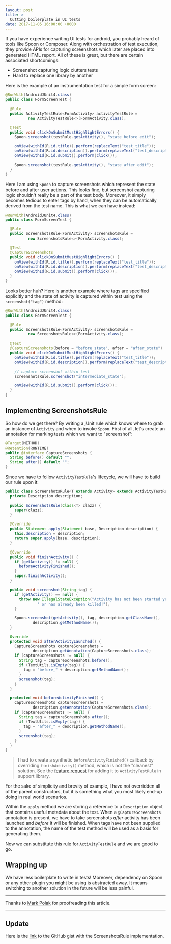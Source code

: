 ```yaml
---
layout: post
title: >
  Cutting boilerplate in UI tests
date: 2017-11-05 16:00:00 +0000
---
```


If you have experience writing UI tests for android, you probably heard of tools like Spoon or Composer. Along with orchestration of test execution, they provide APIs for capturing screenshots which later are placed into generated HTML report. All of these is great, but there are certain associated shortcomings:
 - Screenshot capturing logic clutters tests
 - Hard to replace one library by another

Here is the example of an instrumentation test for a simple form screen:

```java
@RunWith(AndroidJUnit4.class)
public class FormScreenTest {

  @Rule
  public ActivityTestRule<FormActivity> activityTestRule =
          new ActivityTestRule<>(FormActivity.class);

  @Test
  public void clickOnSubmitMustHighlightErrors() {
    Spoon.screenshot(testRule.getActivity(), "state_before_edit");

    onView(withId(R.id.title)).perform(replaceText("test_title"));
    onView(withId(R.id.description)).perform(replaceText("test_description"));
    onView(withId(R.id.submit)).perform(click());

    Spoon.screenshot(testRule.getActivity(), "state_after_edit");
  }
}
```

Here I am using `Spoon` to capture screenshots which represent the state before and after user actions. This looks fine, but screenshot capturing logic shouldn't really be a part of the test body. Moreover, it simply becomes tedious to enter tags by hand, when they can be automatically derived from the test name. This is what we can have instead:

```java
@RunWith(AndroidJUnit4.class)
public class FormScreenTest {

  @Rule
  public ScreenshotsRule<FormActivity> screenshotsRule =
          new ScreenshotsRule<>(FormActivity.class);

  @Test
  @CaptureScreenshots
  public void clickOnSubmitMustHighlightErrors() {
    onView(withId(R.id.title)).perform(replaceText("test_title"));
    onView(withId(R.id.description)).perform(replaceText("test_description"));
    onView(withId(R.id.submit)).perform(click());
  }
}
```

Looks better huh? Here is another example where tags are specified explicitly and the state of activity is captured within test using the `screenshot("tag")` method:

```java
@RunWith(AndroidJUnit4.class)
public class FormScreenTest {

  @Rule
  public ScreenshotsRule<FormActivity> screenshotsRule =
          new ScreenshotsRule<>(FormActivity.class);

  @Test
  @CaptureScreenshots(before = "before_state", after = "after_state")  
  public void clickOnSubmitMustHighlightErrors() {
    onView(withId(R.id.title)).perform(replaceText("test_title"));
    onView(withId(R.id.description)).perform(replaceText("test_description"));

    // capture screenshot within test
    screenshotsRule.screenshot("intermediate_state");

    onView(withId(R.id.submit)).perform(click());
  }
}
```

## Implementing ScreenshotsRule
So how do we get there? By writing a jUnit rule which knows where to grab an instance of `Activity` and when to invoke `Spoon`. First of all, let's create an annotation for marking tests which we want to "screenshot":

```java
@Target(METHOD)
@Retention(RUNTIME)
public @interface CaptureScreenshots {
  String before() default "";
  String after() default "";
}
```

Since we have to follow `ActivityTestRule`'s lifecycle, we will have to build our rule upon it:

```java
public class ScreenshotsRule<T extends Activity> extends ActivityTestRule<T> {
  private Description description;

  public ScreenshotsRule(Class<T> clazz) {
    super(clazz);
  }

  @Override
  public Statement apply(Statement base, Description description) {
    this.description = description;
    return super.apply(base, description);
  }

  @Override
  public void finishActivity() {
    if (getActivity() != null) {
      beforeActivityFinished();
    }
    super.finishActivity();
  }

  public void screenshot(String tag) {
    if (getActivity() == null) {
      throw new IllegalStateException("Activity has not been started yet" +
              " or has already been killed!");
    }

    Spoon.screenshot(getActivity(), tag, description.getClassName(),
            description.getMethodName());
  }

  Override
  protected void afterActivityLaunched() {
    CaptureScreenshots captureScreenshots =
            description.getAnnotation(CaptureScreenshots.class);
    if (captureScreenshots != null) {
      String tag = captureScreenshots.before();
      if (TextUtils.isEmpty(tag)) {
        tag = "before_" + description.getMethodName();
      }
      screenshot(tag);
    }
  }

  protected void beforeActivityFinished() {
    CaptureScreenshots captureScreenshots =
            description.getAnnotation(CaptureScreenshots.class);
    if (captureScreenshots != null) {
      String tag = captureScreenshots.after();
      if (TextUtils.isEmpty(tag)) {
        tag = "after_" + description.getMethodName();
      }
      screenshot(tag);
    }
  }
}
```

> I had to create a synthetic `beforeActivityFinished()` callback by overriding `finishActivity()` method, which is not the "cleanest" solution. See the [feature request](https://issuetracker.google.com/issues/68897841) for adding it to `ActivityTestRule` in support library.

For the sake of simplicity and brevity of example, I have not overridden all of the parent constructors, but it is something what you most likely end-up doing in real world scenarios.

Within the `apply` method we are storing a reference to a `Description` object that contains useful metadata about the test. When a `@CaptureScreenshots` annotation is present, we have to take screenshots *after* activity has been launched and *before* it will be finished. When tags have not been supplied to the annotation, the name of the test method will be used as a basis for generating them.

Now we can substitute this rule for `ActivityTestRule` and we are good to go.

## Wrapping up
We have less boilerplate to write in tests! Moreover, dependency on Spoon or any other plugin you might be using is abstracted away. It means switching to another solution in the future will be less painful.

----
Thanks to [Mark Polak](https://twitter.com/Markionium) for proofreading this article.

----
## Update
Here is the [link](https://gist.github.com/ArazAbishov/f42d2dcf121564e9f5e4818f06cd881b) to the GitHub gist with the ScreenshotsRule implementation.
